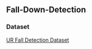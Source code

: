 ## Fall-Down-Detection


### Dataset
[UR Fall Detection Dataset](http://fenix.ur.edu.pl/~mkepski/ds/uf.html)

